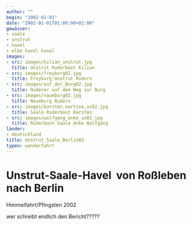 ```yaml
---
author: ""
begin: "2002-01-01"
date: "2002-01-01T01:00:00+02:00"
gewässer:
- saale
- unstrut
- havel
- elbe havel kanal
images:
- src: images/kilian_unstrut.jpg
  title: Unstrut Ruderboot Kilian
- src: images/freyburg02.jpg
  title: Freyburg Unstrut Rudern
- src: images/auf_der_Burg02.jpg
  title: Ruderer auf dem Weg zur Burg
- src: images/naumburg02.jpg
  title: Naumburg Rudern
- src: images/karsten_martina_us02.jpg
  title: Saale Ruderboot Karsten
- src: images/wolfgang_anke_us02.jpg
  title: Ruderboot Saale Anke Wolfgang
länder: 
- deutschland
title: Unstrut_Saale_Berlin02
typen: wanderfahrt
---
```



# Unstrut-Saale-Havel  von Roßleben nach Berlin


Himmelfahrt/Pfingsten 2002

wer schreibt endlich den Bericht?????
